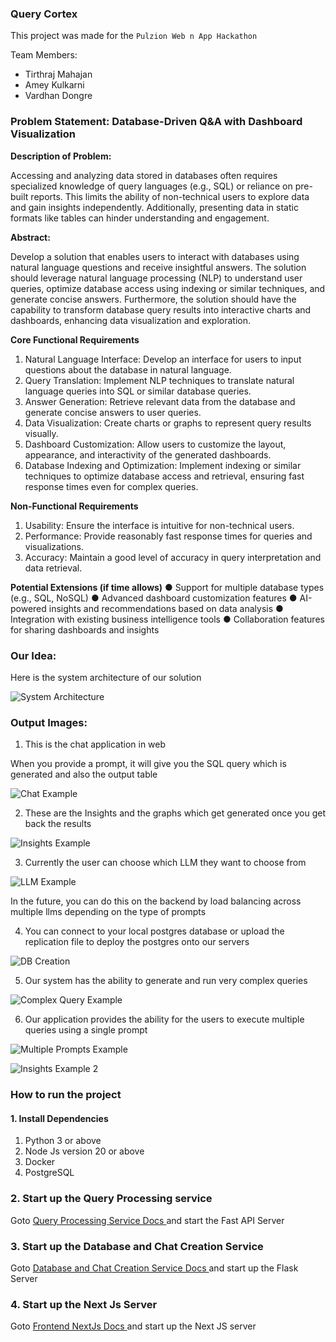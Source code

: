 ### Query Cortex

This project was made for the `Pulzion Web n App Hackathon`

Team Members:
- Tirthraj Mahajan
- Amey Kulkarni
- Vardhan Dongre

### Problem Statement: Database-Driven Q&A with Dashboard Visualization

__Description of Problem:__

Accessing and analyzing data stored in databases often requires specialized knowledge of query
languages (e.g., SQL) or reliance on pre-built reports. This limits the ability of non-technical users
to explore data and gain insights independently. Additionally, presenting data in static formats like
tables can hinder understanding and engagement.

__Abstract:__

Develop a solution that enables users to interact with databases using natural language
questions and receive insightful answers. The solution should leverage natural language
processing (NLP) to understand user queries, optimize database access using indexing or similar
techniques, and generate concise answers. Furthermore, the solution should have the capability
to transform database query results into interactive charts and dashboards, enhancing data
visualization and exploration.

__Core Functional Requirements__

1. Natural Language Interface: Develop an interface for users to input questions about
the database in natural language.
2. Query Translation: Implement NLP techniques to translate natural language queries
into SQL or similar database queries.
3. Answer Generation: Retrieve relevant data from the database and generate concise
answers to user queries.
4. Data Visualization: Create charts or graphs to represent query results visually.
5. Dashboard Customization: Allow users to customize the layout, appearance, and
interactivity of the generated dashboards.
6. Database Indexing and Optimization: Implement indexing or similar techniques to
optimize database access and retrieval, ensuring fast response times even for complex
queries.

__Non-Functional Requirements__

1. Usability: Ensure the interface is intuitive for non-technical users.
2. Performance: Provide reasonably fast response times for queries and visualizations.
3. Accuracy: Maintain a good level of accuracy in query interpretation and data retrieval.

__Potential Extensions (if time allows)__
● Support for multiple database types (e.g., SQL, NoSQL)
● Advanced dashboard customization features
● AI-powered insights and recommendations based on data analysis
● Integration with existing business intelligence tools
● Collaboration features for sharing dashboards and insights


### Our Idea:

Here is the system architecture of our solution

![System Architecture](system-architecture.png)



### Output Images:

1. This is the chat application in web

When you provide a prompt, it will give you the SQL query which is generated and also the output table

![Chat Example](public/Chat%20Example%201.png)

2. These are the Insights and the graphs which get generated once you get back the results

![Insights Example](public/Chat%20Example%202.png)

3. Currently the user can choose which LLM they want to choose from

![LLM Example](public/Chat%20Example%203.png)

In the future, you can do this on the backend by load balancing across multiple llms depending on the type of prompts

4. You can connect to your local postgres database or upload the replication file to deploy the postgres onto our servers

![DB Creation](public/Chat%20Example%204.png)

5. Our system has the ability to generate and run very complex queries

![Complex Query Example](public/Chat%20Example%205.png)

6. Our application provides the ability for the users to execute multiple queries using a single prompt

![Multiple Prompts Example](public/Chat%20Example%206.png)

![Insights Example 2](public/Chat%20Example%207.png)

### How to run the project

#### 1. Install Dependencies
1. Python 3 or above
2. Node Js version 20 or above
3. Docker
4. PostgreSQL

### 2. Start up the Query Processing service

Goto <a href=""> Query Processing Service Docs </a> and start the Fast API Server

### 3. Start up the Database and Chat Creation Service

Goto <a href=""> Database and Chat Creation Service Docs </a> and start up the Flask Server

### 4. Start up the Next Js Server

Goto <a href=""> Frontend NextJs Docs </a> and start up the Next JS server

